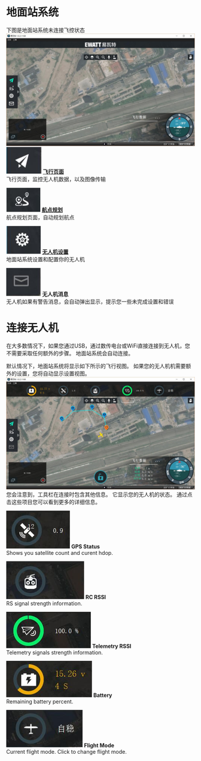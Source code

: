 # 地面站系统
下图是地面站系统未连接飞控状态
<br>
![](BootToFly.jpg)
<br>
![](FlyViewButton.jpg) **[飞行页面](../FlyView/FlyView.md)**
<br>飞行页面，监控无人机数据，以及图像传输

![](PlanViewButton.jpg) **[航点规划](../PlanView/PlanView.md)**
<br>航点规划页面，自动规划航点

![](SetupViewButton.jpg) **[无人机设置](../SetupView/SetupView.md)**
<br>地面站系统设置和配置你的无人机

![](MessageToolbar.jpg) **无人机消息**
<br> 无人机如果有警告消息，会自动弹出显示，提示您一些未完成设置和错误
# 连接无人机
在大多数情况下，如果您通过USB，通过数传电台或WiFi直接连接到无人机，您不需要采取任何额外的步骤。 地面站系统会自动连接。

默认情况下，地面站系统将显示如下所示的飞行视图。 如果您的无人机机需要额外的设置，您将自动显示设置视图。
<br>
![](ConnectedVehicle.jpg)
<br>
您会注意到，工具栏在连接时包含其他信息。 它显示您的无人机的状态。 通过点击这些项目您可以看到更多的详细信息。


![](GPSToolbar.jpg) **GPS Status**
<br>Shows you satellite count and curent hdop.

![](RCToolbar.jpg) **RC RSSI** 
<br>RS signal strength information.

![](TelemetryToolbar.jpg) **Telemetry RSSI**
<br>Telemetry signals strength information.

![](BatteryToolbar.jpg) **Battery**
<br>Remaining battery percent.

![](FlightModeToolbar.jpg) **Flight Mode**
<br>Current flight mode. Click to change flight mode.
